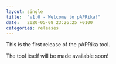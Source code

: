 ```yaml
---
layout: single
title:  "v1.0 - Welcome to pAPRika!"
date:   2020-05-08 23:26:25 +0100
categories: releases
---
```


This is the first release of the pAPRika tool.

The tool itself will be made available soon!